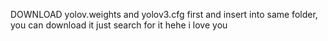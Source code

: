 DOWNLOAD yolov.weights and yolov3.cfg first and insert into same folder, you can download it just search for it hehe i love you
